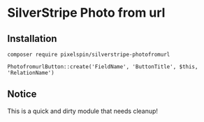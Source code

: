 # SilverStripe Photo from url

## Installation
```
composer require pixelspin/silverstripe-photofromurl
```

```
PhotofromurlButton::create('FieldName', 'ButtonTitle', $this, 'RelationName')
```

## Notice
This is a quick and dirty module that needs cleanup!
